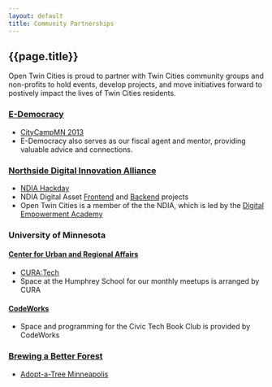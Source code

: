 ```yaml
---
layout: default
title: Community Partnerships
---
```


## {{page.title}}

Open Twin Cities is proud to partner with Twin Cities community groups and 
non-profits to hold events, develop projects, and move initiatives forward to
postively impact the lives of Twin Cities residents.

### [E-Democracy](http://e-democracy.org)

- [CityCampMN 2013](/events/2013/11/09/citycampmn/)
- E-Democracy also serves as our fiscal agent and mentor, providing valuable
  advice and connections.

### [Northside Digital Innovation Alliance](http://www.digitalempowermentacademy.org/#!ndia/cnn0)

- [NDIA Hackday](/events/2014/12/05/ndia-hackday/)
- NDIA Digital Asset [Frontend](https://github.com/OpenTwinCities/ndia-angular)
  and [Backend](https://github.com/OpenTwinCities/ndia-django) projects
- Open Twin Cities is a member of the the NDIA, which is led by the 
  [Digital Empowerment Academy](http://www.digitalempowermentacademy.org)

### University of Minnesota

#### [Center for Urban and Regional Affairs](http://www.cura.umn.edu/)

- [CURA:Tech](http://www.cura-tech.org/)
- Space at the Humphrey School for our monthly meetups is arranged by CURA

#### [CodeWorks](http://umncodework.github.io/)

- Space and programming for the Civic Tech Book Club is provided by CodeWorks


### [Brewing a Better Forest](http://www.brewingabetterforest.com/)

- [Adopt-a-Tree Minneapolis](https://github.com/ballPointPenguin/adopt-a-tree/)
